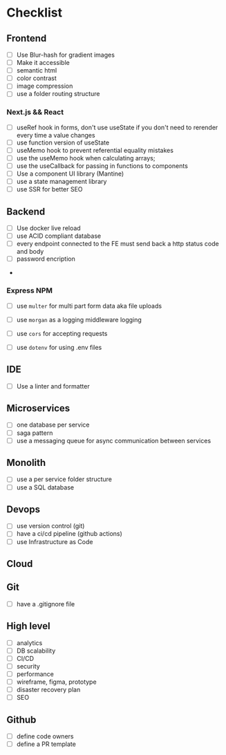 # Checklist

## Frontend

-[ ] Use Blur-hash for gradient images
-[ ] Make it accessible
-[ ] semantic html
-[ ] color contrast
-[ ] image compression
-[ ] use a folder routing structure
### Next.js && React

-[ ] useRef hook in forms, don't use useState if you don't need to rerender every time a value changes
-[ ] use function version of useState
-[ ] useMemo hook to prevent referential equality mistakes
-[ ] use the useMemo hook when calculating arrays;
-[ ] use the useCallback for passing in functions to components
-[ ] Use a component UI library (Mantine)
-[ ] use a state management library
-[ ] use SSR for better SEO
## Backend

-[ ] Use docker live reload
-[ ] use ACID compliant database
-[ ] every endpoint connected to the FE must send back a http status code and body
-[ ] password encription
-

### Express NPM
-[ ] use `multer` for multi part form data aka file uploads
-[ ] use `morgan` as a logging middleware logging
-[ ] use `cors` for accepting requests 
-[ ] use `dotenv` for using .env files


## IDE

-[ ] Use a linter and formatter

## Microservices

-[ ] one database per service
-[ ] saga pattern
-[ ] use a messaging queue for async communication between services

## Monolith

-[ ] use a per service folder structure
-[ ] use a SQL database

## Devops

-[ ] use version control (git)
-[ ] have a ci/cd pipeline (github actions)
-[ ] use Infrastructure as Code

## Cloud

## Git
-[ ] have a .gitignore file

## High level
-[ ] analytics
-[ ] DB scalability
-[ ] CI/CD
-[ ] security
-[ ] performance
-[ ] wireframe, figma, prototype
-[ ] disaster recovery plan
-[ ] SEO

## Github
-[ ] define code owners
-[ ] define a PR template
